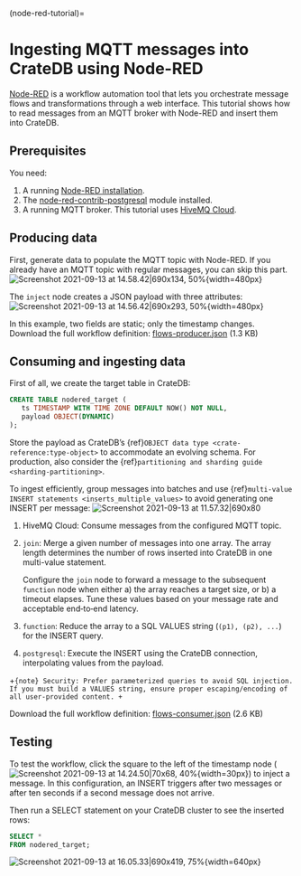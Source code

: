 (node-red-tutorial)=
# Ingesting MQTT messages into CrateDB using Node-RED

[Node-RED](https://nodered.org/) is a workflow automation tool that lets you orchestrate message flows and transformations through a web interface.
This tutorial shows how to read messages from an MQTT broker with Node-RED and insert them into CrateDB.

## Prerequisites

You need:
1. A running [Node-RED installation](https://nodered.org/#get-started).
2. The [node-red-contrib-postgresql](https://github.com/alexandrainst/node-red-contrib-postgresql) module installed.
3. A running MQTT broker. This tutorial uses [HiveMQ Cloud](https://www.hivemq.com/).

## Producing data

First, generate data to populate the MQTT topic with Node-RED. If you already
have an MQTT topic with regular messages, you can skip this part.
![Screenshot 2021-09-13 at 14.58.42|690x134, 50%](https://us1.discourse-cdn.com/flex020/uploads/crate/original/1X/5722946039148ca6ce69702d963f9f842c4f972c.png){width=480px}

The `inject` node creates a JSON payload with three attributes:
![Screenshot 2021-09-13 at 14.56.42|690x293, 50%](https://us1.discourse-cdn.com/flex020/uploads/crate/original/1X/8084a53e544d681e79f85d780c621a340a7d0d30.png){width=480px}

In this example, two fields are static; only the timestamp changes.
Download the full workflow definition: [flows-producer.json](https://community.cratedb.com/uploads/short-url/eOvAk3XzDkRbNZjcZV0pZ0SnGu4.json) (1.3 KB)

## Consuming and ingesting data

First of all, we create the target table in CrateDB:
```sql
CREATE TABLE nodered_target (
   ts TIMESTAMP WITH TIME ZONE DEFAULT NOW() NOT NULL,
   payload OBJECT(DYNAMIC)
);
```

Store the payload as CrateDB’s {ref}`OBJECT data type
<crate-reference:type-object>` to accommodate an evolving schema.
For production, also consider the {ref}`partitioning and sharding guide <sharding-partitioning>`.

To ingest efficiently, group messages into batches and use
{ref}`multi-value INSERT statements <inserts_multiple_values>`
to avoid generating one INSERT per message:
![Screenshot 2021-09-13 at 11.57.32|690x80](https://us1.discourse-cdn.com/flex020/uploads/crate/original/1X/020164a15268330789c6f316e2092245014d3362.png)

1. HiveMQ Cloud: Consume messages from the configured MQTT topic.
2. `join`: Merge a given number of messages into one array. The array length determines the number of rows inserted into CrateDB in one multi-value statement.

   Configure the `join` node to forward a message to the subsequent `function` node when either a) the array reaches a target size, or b) a timeout elapses.
   Tune these values based on your message rate and acceptable end‑to‑end latency.
3. `function`: Reduce the array to a SQL VALUES string (`(p1), (p2), ...`) for the INSERT query.
4. `postgresql`: Execute the INSERT using the CrateDB connection, interpolating values from the payload.

+```{note}
Security: Prefer parameterized queries to avoid SQL injection. If you must
build a VALUES string, ensure proper escaping/encoding of all user-provided
content.
+```

Download the full workflow definition: [flows-consumer.json](https://community.cratedb.com/uploads/short-url/vWxIENgDPhYnoTZuQC7DKJoNdyY.json) (2.6 KB)

## Testing

To test the workflow, click the square to the left of the timestamp node
(![Screenshot 2021-09-13 at 14.24.50|70x68, 40%](https://us1.discourse-cdn.com/flex020/uploads/crate/original/1X/d3e06521d875fe2daa959b3adc9f5bf6a22453e7.png){width=30px})
to inject a message. In this configuration, an INSERT triggers after two
messages or after ten seconds if a second message does not arrive.

Then run a SELECT statement on your CrateDB cluster to see the inserted rows:
```sql
SELECT *
FROM nodered_target;
```
![Screenshot 2021-09-13 at 16.05.33|690x419, 75%](https://us1.discourse-cdn.com/flex020/uploads/crate/original/1X/37e20012ca132be3b1c810cc73340724640fb658.png){width=640px}
